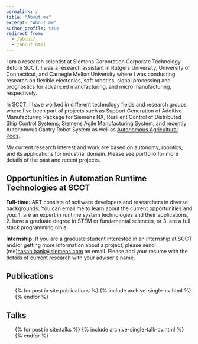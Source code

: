 ```yaml
---
permalink: /
title: "About me"
excerpt: "About me"
author_profile: true
redirect_from: 
  - /about/
  - /about.html
---
```


I am a research scientist at Siemens Corporation Corporate Technology. Before SCCT, I was a research
assistant in Rutgers University, University of Connecticut, and Carnegie Mellon University where I 
was conducting research on flexible electonics, soft robotics, signal processing and prognostics 
for advanced manufacturing, and micro manufacturing, respectively.  

In SCCT, I have worked in different technology fields and research groups where I've been part of projects
such as Support Generation of Additive Manufacturing Package for Siemens NX; Resilient Control of Distributed
Ship Control Systems; [Siemens Agile Manufacturing System](https://goo.gl/dPYpWo); and recently Autonomous Gantry 
Robot System as well as [Autonomous Agricultural Pods](https://goo.gl/VBnZ3c).

My current research interest and work are based on autonomy, robotics, and its applications for industrial
domain. Please see portfolio for more details of the past and recent projects.

Opportunities in Automation Runtime Technologies at SCCT
------
<b>Full-time:</b> ART consists of software developers and researchers in diverse backgrounds. You can email me
to learn about the current opportunities and you: 1. are an expert in runtime system technologies and their 
applications, 2. have a graduate degree in STEM or fundamental sciences, or 3. are a full stack programming ninja.<br />

<b>Internship:</b> If you are a graduate student interested in an internship at SCCT and/or getting more information
about a project, please send [me]<hasan.bank@siemens.com> an email. Please add your resume with the details of current
research with your advisor's name.

Publications
------ 
<ul>{% for post in site.publications %}
    {% include archive-single-cv.html %}
  {% endfor %}</ul>

Talks
------
 <ul>{% for post in site.talks %}
    {% include archive-single-talk-cv.html %}
  {% endfor %}</ul>
